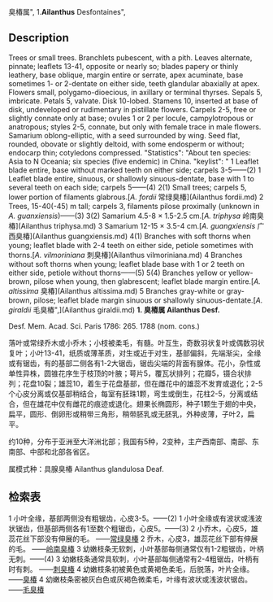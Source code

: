 臭椿属",
1.**Ailanthus** Desfontaines",

## Description
Trees or small trees. Branchlets pubescent, with a pith. Leaves alternate, pinnate; leaflets 13-41, opposite or nearly so; blades papery or thinly leathery, base oblique, margin entire or serrate, apex acuminate, base sometimes 1- or 2-dentate on either side, teeth glandular abaxially at apex. Flowers small, polygamo-dioecious, in axillary or terminal thyrses. Sepals 5, imbricate. Petals 5, valvate. Disk 10-lobed. Stamens 10, inserted at base of disk, undeveloped or rudimentary in pistillate flowers. Carpels 2-5, free or slightly connate only at base; ovules 1 or 2 per locule, campylotropous or anatropous; styles 2-5, connate, but only with female trace in male flowers. Samarium oblong-elliptic, with a seed surrounded by wing. Seed flat, rounded, obovate or slightly deltoid, with some endosperm or without; endocarp thin; cotyledons compressed.
  "Statistics": "About ten species: Asia to N Oceania; six species (five endemic) in China.
  "keylist": "
1 Leaflet blade entire, base without marked teeth on either side; carpels 3-5——(2)
1 Leaflet blade entire, sinuous, or shallowly sinuous-dentate, base with 1 to several teeth on each side; carpels 5——(4)
2(1) Small trees; carpels 5, lower portion of filaments glabrous.[*A. fordii* 常绿臭椿](Ailanthus fordii.md)
2 Trees, 15-40(-45) m tall; carpels 3, filaments pilose proximally (unknown in *A. guanxiensis*)——(3)
3(2) Samarium 4.5-8 × 1.5-2.5 cm.[*A. triphysa* 岭南臭椿](Ailanthus triphysa.md)
3 Samarium 12-15 × 3.5-4 cm.[*A. guangxiensis* 广西臭椿](Ailanthus guangxiensis.md)
4(1) Branches with soft thorns when young; leaflet blade with 2-4 teeth on either side, petiole sometimes with thorns.[*A. vilmoriniana* 刺臭椿](Ailanthus vilmoriniana.md)
4 Branches without soft thorns when young; leaflet blade base with 1 or 2 teeth on either side, petiole without thorns——(5)
5(4) Branches yellow or yellow-brown, pilose when young, then glabrescent; leaflet blade margin entire.[*A. altissima* 臭椿](Ailanthus altissima.md)
5 Branches gray-white or gray-brown, pilose; leaflet blade margin sinuous or shallowly sinuous-dentate.[*A. giraldii* 毛臭椿",](Ailanthus giraldii.md)
**1. 臭椿属 Ailanthus Desf.**

Desf. Mem. Acad. Sci. Paris 1786: 265. 1788 (nom. cons.)

落叶或常绿乔木或小乔木；小枝被柔毛，有髓。叶互生，奇数羽状复叶或偶数羽状复叶；小叶13-41，纸质或薄革质，对生或近于对生，基部偏斜，先端渐尖，全缘或有锯齿，有的基部二侧各有1-2大锯齿，锯齿尖端的背面有腺体。花小，杂性或单性异株，圆锥花序生于枝顶的叶腋；萼片5，覆瓦状排列；花瓣5，镊合状排列；花盘10裂；雄蕊10，着生于花盘基部，但在雌花中的雄蕊不发育或退化；2-5个心皮分离或仅基部稍结合，每室有胚珠1颗，弯生或倒生，花柱2-5，分离或结合，但在雄花中仅有雌花的痕迹或退化。翅果长椭圆形，种子1颗生于翅的中央，扁平，圆形、倒卵形或稍带三角形，稍带胚乳或无胚乳，外种皮薄，子叶2，扁平。

约10种，分布于亚洲至大洋洲北部；我国有5种，2变种，主产西南部、南部、东南部、中部和北部各省区。

属模式种：具腺臭椿 Ailanthus glandulosa Deaf.

## 检索表

1 小叶全缘，基部两侧没有粗锯齿，心皮3-5。——(2)
1 小叶全缘或有波状或浅波状锯齿，但基部两侧各有1至数个粗锯齿，心皮5。——(3)
2 小乔木，心皮5，雄蕊花丝下部没有伸展的毛。 ——[常绿臭椿](Ailanthus%20fordii.md)
2 乔木，心皮3，雄蕊花丝下部有伸展的毛。 ——[岭南臭椿](Ailanthus%20triphysa.md)
3 幼嫩枝条无软刺，小叶基部每侧通常仅有1-2粗锯齿，叶柄无刺。——(4)
3 幼嫩枝条通常具软刺，小叶基部每侧通常有2-4粗锯齿，叶柄有时有刺。 ——[刺臭椿](Ailanthus%20vilmoriniana.md)
4 幼嫩枝条初被黄色或黄褐色柔毛，后脱落，叶片全缘。 ——[臭椿](Ailanthus%20altissima.md)
4 幼嫩枝条密被灰白色或灰褐色微柔毛，叶缘有波状或浅波状锯齿。 ——[毛臭椿](Ailanthus%20giraldii.md)
